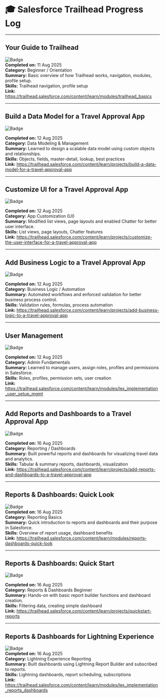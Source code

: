 # 🎓 Salesforce Trailhead Progress Log

---

## Your Guide to Trailhead
![Badge](badges/Your-Guide-to-Trailhead.png)  
**Completed on:** 11 Aug 2025  
**Category:** Beginner / Orientation  
**Summary:** Basic overview of how Trailhead works, navigation, modules, profile setup.  
**Skills:** Trailhead navigation, profile setup  
**Link:** https://trailhead.salesforce.com/content/learn/modules/trailhead_basics  

---

## Build a Data Model for a Travel Approval App
![Badge](badges/build-travel-app.png)

**Completed on:** 12 Aug 2025  
**Category:** Data Modeling & Management  
**Summary:** Learned to design a scalable data model using custom objects and relationships.  
**Skills:** Objects, fields, master-detail, lookup, best practices  
**Link:** https://trailhead.salesforce.com/content/learn/projects/build-a-data-model-for-a-travel-approval-app

---

## Customize UI for a Travel Approval App
![Badge](badges/Customize-Travel-Approval-App.png) 

**Completed on:** 12 Aug 2025  
**Category:** App Customization (UI)  
**Summary:** Modified list views, page layouts and enabled Chatter for better user interface.  
**Skills:** List views, page layouts, Chatter features  
**Link:** https://trailhead.salesforce.com/content/learn/projects/customize-the-user-interface-for-a-travel-approval-app  

---

## Add Business Logic to a Travel Approval App
![Badge](badges/Business_logic_travel_app.webp)

**Completed on:** 12 Aug 2025  
**Category:** Business Logic / Automation  
**Summary:** Automated workflows and enforced validation for better business process control.  
**Skills:** Validation rules, formulas, process automation  
**Link:** https://trailhead.salesforce.com/content/learn/projects/add-business-logic-to-a-travel-approval-app 

---

## User Management
![Badge](badges/user_management.png) 

**Completed on:** 12 Aug 2025  
**Category:** Admin Fundamentals  
**Summary:** Learned to manage users, assign roles, profiles and permissions in Salesforce.  
**Skills:** Roles, profiles, permission sets, user creation  
**Link:** https://trailhead.salesforce.com/content/learn/modules/lex_implementation_user_setup_mgmt

---

## Add Reports and Dashboards to a Travel Approval App
![Badge](badges/reports_dashboard_travel_app.webp)

**Completed on:** 16 Aug 2025  
**Category:** Reporting / Dashboards  
**Summary:** Built powerful reports and dashboards for visualizing travel data and analytics.  
**Skills:** Tabular & summary reports, dashboards, visualization  
**Link:** https://trailhead.salesforce.com/content/learn/projects/add-reports-and-dashboards-to-a-travel-approval-app 

---

## Reports & Dashboards: Quick Look
![Badge](badges/quick_look_reports_dashboard.png)  
**Completed on:** 16 Aug 2025  
**Category:** Reporting Basics  
**Summary:** Quick introduction to reports and dashboards and their purpose in Salesforce.  
**Skills:** Overview of report usage, dashboard benefits  
**Link:** https://trailhead.salesforce.com/content/learn/modules/reports-dashboards-quick-look

---

## Reports & Dashboards: Quick Start
![Badge](badges/quick_start_reports_dashboards.png) 

**Completed on:** 16 Aug 2025  
**Category:** Reports & Dashboards Beginner  
**Summary:** Hands-on with basic report builder functions and dashboard creation.  
**Skills:** Filtering data, creating simple dashboard  
**Link:** https://trailhead.salesforce.com/content/learn/projects/quickstart-reports

---

## Reports & Dashboards for Lightning Experience
![Badge](badges/lightning_reports_dashboards.png)  
**Completed on:** 16 Aug 2025  
**Category:** Lightning Experience Reporting  
**Summary:** Built dashboards using Lightning Report Builder and subscribed to reports.  
**Skills:** Lightning dashboards, report scheduling, subscriptions  
**Link:** https://trailhead.salesforce.com/content/learn/modules/lex_implementation_reports_dashboards
